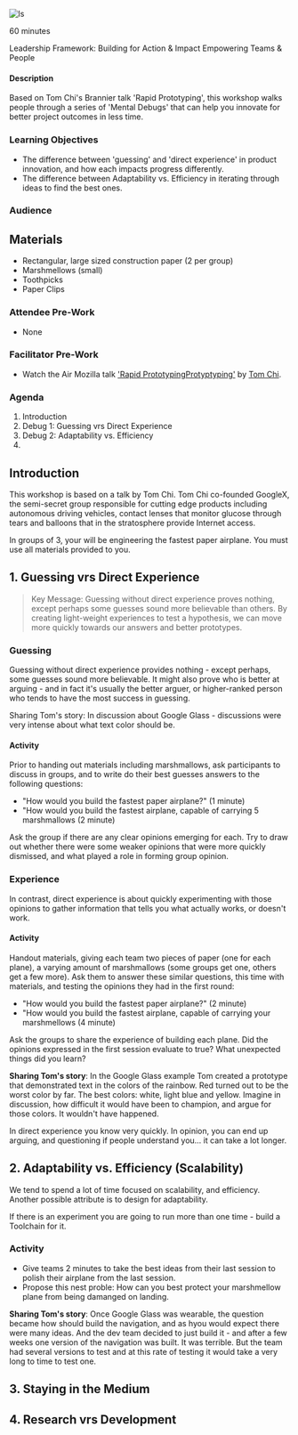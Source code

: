 ![ls](https://c2.staticflickr.com/2/1627/24541455102_4e2bbfdb27.jpg)

<time> 60 minutes </time>

Leadership Framework: 
<tag>Building for Action & Impact</tag>
<tag>Empowering Teams & People</tag>
<difficulty></difficulty>

#### Description 

Based on Tom Chi's Brannier talk 'Rapid Prototyping', this workshop walks people through a series of 'Mental Debugs' that can help you innovate for better project outcomes in less time.

### Learning Objectives

* The difference between 'guessing' and 'direct experience' in product innovation, and how each impacts progress differently.
* The difference between Adaptability vs. Efficiency in iterating through ideas to find the best ones.

### Audience

## Materials
* Rectangular, large sized construction paper (2 per group)
* Marshmellows (small)
* Toothpicks
* Paper Clips

### Attendee Pre-Work

* None

### Facilitator Pre-Work

* Watch the Air Mozilla talk ['Rapid PrototypingProtyptyping'](https://air.mozilla.org/july-brantina-on-prototyping-with-tom-chi/) by [Tom Chi](http://twitter.com/thegoodtomchi).

### Agenda

1. Introduction
2. Debug 1: Guessing vrs Direct Experience
3. Debug 2: Adaptability vs. Efficiency
4. 

## Introduction

This workshop is based on a talk by Tom Chi.  Tom Chi co-founded GoogleX, the semi-secret group responsible for cutting edge products including autonomous driving vehicles, contact lenses that monitor glucose through tears and balloons that in the stratosphere provide Internet access.

In groups of 3, your will be engineering the fastest paper airplane. You must use all materials provided to you.

## 1. Guessing vrs Direct Experience

> Key Message:  Guessing without direct experience proves nothing, except perhaps some guesses sound more believable than others.  By creating light-weight experiences to test a hypothesis, we can move more quickly towards our answers and better prototypes. 

### Guessing

Guessing without direct experience provides nothing - except perhaps, some guesses sound more believable.  It might also prove who is better at arguing - and in fact it's usually the better arguer, or higher-ranked person who tends to have the most success in guessing.   

Sharing Tom's story:  In discussion about Google Glass - discussions were very intense about what text color should be. 

#### Activity

Prior to handing out materials including marshmallows, ask participants to discuss in groups, and to write do their best guesses answers to the following questions:

* "How would you build the fastest paper airplane?"  (1 minute)
* "How would you build the fastest airplane, capable of carrying 5 marshmallows (2 minute)

Ask the group if there are any clear opinions emerging for each.  Try to draw out whether there were some weaker opinions that were more quickly dismissed, and what played a role in forming group opinion.  

### Experience

In contrast, direct experience is about quickly experimenting with those opinions to gather information that tells you what actually works, or doesn't work.

#### Activity

Handout materials, giving each team two pieces of paper (one for each plane), a varying amount of marshmallows (some groups get one, others get a few more).  Ask them  to answer these similar questions, this time with materials, and testing the opinions they had in the first round:

* "How would you build the fastest paper airplane?"  (2 minute)
* "How would you build the fastest airplane, capable of carrying your marshmellows (4 minute)

Ask the groups to share the experience of building each plane.  Did the opinions expressed in the first session evaluate to true?   What unexpected things did you learn?

**Sharing Tom's story**:  In the Google Glass example Tom created a prototype that demonstrated text in the colors of the rainbow. Red turned out to be the worst color by far.  The best colors: white, light blue and yellow. Imagine in discussion, how difficult it would have been to champion, and argue for those colors. It wouldn't have happened.

In direct experience you know very quickly.  In opinion, you can end up arguing, and questioning if people understand you... it can take a lot longer.

## 2. Adaptability vs. Efficiency (Scalability)

We tend to spend a lot of time focused on scalability, and efficiency.  Another possible attribute is to design for adaptability.

If there is an experiment you are going to run more than one time - build a Toolchain for it.

### Activity

* Give teams 2 minutes to take the best ideas from their last session to polish their airplane from the last session.
* Propose this nest proble: How can you best protect your marshmellow plane from being damanged on landing.

**Sharing Tom's story**:  Once Google Glass was wearable, the question became how should build the navigation, and as hyou would expect there were many ideas.  And the dev team decided to just build it - and after a few weeks one version of the navigation was built. It was terrible.  But the team had several versions to test and at this rate of testing it would take a very long to time to test one.

## 3. Staying in the Medium

## 4. Research vrs Development
